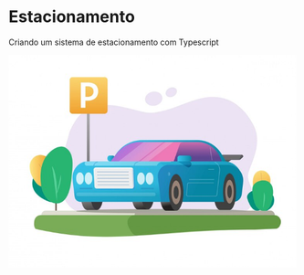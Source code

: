 # Estacionamento
Criando um sistema de estacionamento com Typescript

![image](assets/img/estacionamento_readme.jpg)
